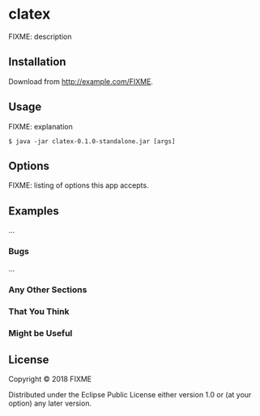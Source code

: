 # clatex

FIXME: description

## Installation

Download from http://example.com/FIXME.

## Usage

FIXME: explanation

    $ java -jar clatex-0.1.0-standalone.jar [args]

## Options

FIXME: listing of options this app accepts.

## Examples

...

### Bugs

...

### Any Other Sections
### That You Think
### Might be Useful

## License

Copyright © 2018 FIXME

Distributed under the Eclipse Public License either version 1.0 or (at
your option) any later version.
